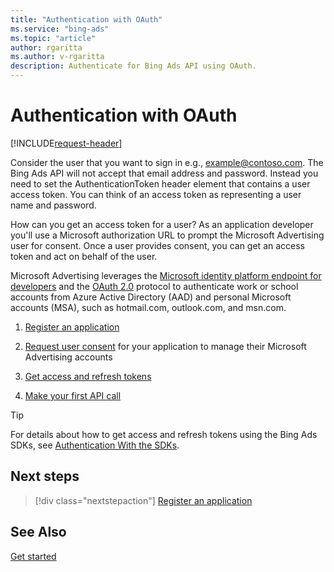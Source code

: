 ```yaml
---
title: "Authentication with OAuth"
ms.service: "bing-ads"
ms.topic: "article"
author: rgaritta
ms.author: v-rgaritta
description: Authenticate for Bing Ads API using OAuth.
---
```

# Authentication with OAuth

[!INCLUDE[request-header](./includes/mfa-required.md)]

Consider the user that you want to sign in e.g., example@contoso.com. The Bing Ads API will not accept that email address and password. Instead you need to set the AuthenticationToken header element that contains a user access token. You can think of an access token as representing a user name and password.

How can you get an access token for a user? As an application developer you'll use a Microsoft authorization URL to prompt the Microsoft Advertising user for consent. Once a user provides consent, you can get an access token and act on behalf of the user.  

Microsoft Advertising leverages the [Microsoft identity platform endpoint for developers](https://docs.microsoft.com/azure/active-directory/develop/v2-oauth2-auth-code-flow) and the [OAuth 2.0](https://tools.ietf.org/html/rfc6749) protocol to authenticate work or school accounts from Azure Active Directory (AAD) and personal Microsoft accounts (MSA), such as hotmail.com, outlook.com, and msn.com.

1. [Register an application](authentication-oauth-register.md)

1. [Request user consent](authentication-oauth-consent.md) for your application to manage their Microsoft Advertising accounts

1. [Get access and refresh tokens](authentication-oauth-get-tokens.md)  

1. [Make your first API call](authentication-oauth-quick-start.md)  

> [!TIP]
> For details about how to get access and refresh tokens using the Bing Ads SDKs, see [Authentication With the SDKs](sdk-authentication.md#oauth).  

## Next steps

> [!div class="nextstepaction"]
> [Register an application](authentication-oauth-register.md)


## See Also
[Get started](get-started.md)
